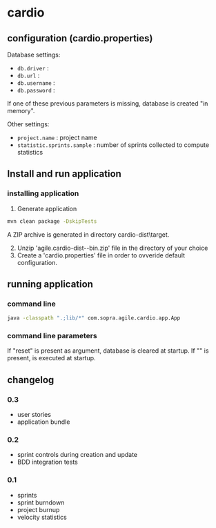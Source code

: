 # cardio

## configuration (cardio.properties)

Database settings:
* `db.driver` :
* `db.url` :
* `db.username` :
* `db.password` :

If one of these previous parameters is missing, database is created "in memory".

Other settings:
* `project.name` : project name
* `statistic.sprints.sample` : number of sprints collected to compute statistics

## Install and run application

### installing application

1. Generate application
```sh
mvn clean package -DskipTests
```
A ZIP archive is generated in directory cardio-dist\target.

2. Unzip 'agile.cardio-dist-<version>-bin.zip' file in the directory of your choice
3. Create a 'cardio.properties' file in order to ovveride default configuration.

## running application

### command line

```sh
java -classpath ".;lib/*" com.sopra.agile.cardio.app.App
```

### command line parameters

If "reset" is present as argument, database is cleared at startup.
If "<sql file>" is present, <sql file> is executed at startup.

## changelog

### 0.3
* user stories
* application bundle

### 0.2
* sprint controls during creation and update
* BDD integration tests

### 0.1
* sprints
* sprint burndown
* project burnup
* velocity statistics
